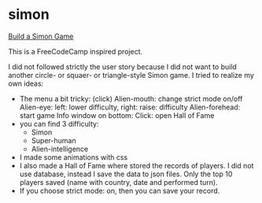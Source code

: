 # simon

<a href="https://www.freecodecamp.org/learn/coding-interview-prep/take-home-projects/build-a-simon-game" target="_blank">Build a Simon Game</a>

This is a FreeCodeCamp inspired project.

I did not followed strictly the user story because I did not want to build another circle- or squaer- or triangle-style Simon game.
I tried to realize my own ideas:
  - The menu a bit tricky: (click)
      Alien-mouth: change strict mode on/off
      Alien-eye: left: lower difficulty, right: raise: difficulty
      Alien-forehead: start game
      Info window on bottom: Click: open Hall of Fame
  - you can find 3 difficulty:
      - Simon
      - Super-human
      - Alien-intelligence
  - I made some animations with css
  - I also made a Hall of Fame where stored the records of players. I did not use database, instead I save  the data to json files. Only  the top 10 players saved (name with country, date and performed turn).
  - If you choose strict mode: on, then you can save your record. 
